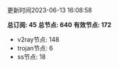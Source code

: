 更新时间2023-06-13 16:08:58

**总订阅: 45**
**总节点: 640**
**有效节点: 172**
- v2ray节点: 148
- trojan节点: 6
- ss节点: 18

